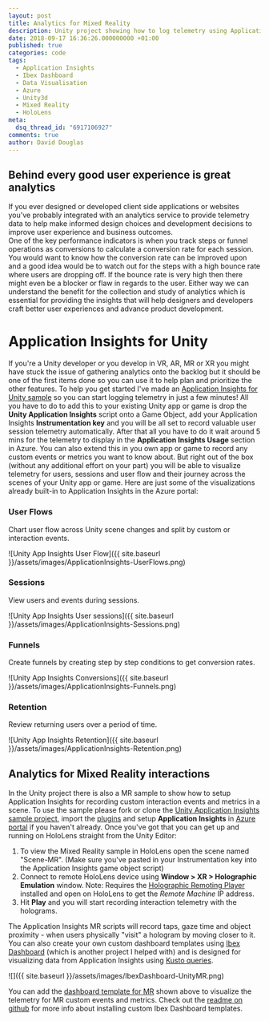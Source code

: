 ```yaml
---
layout: post
title: Analytics for Mixed Reality
description: Unity project showing how to log telemetry using Application Insights. Capture events for Unity UI buttons and spatial events including air tap and proximity interactions for HoloLens and Mixed Reality. With Application Insights you can follow user flow across scenes, create funnels and review user retention for your Unity project.
date: 2018-09-17 16:36:26.000000000 +01:00
published: true
categories: code
tags:
  - Application Insights
  - Ibex Dashboard
  - Data Visualisation
  - Azure
  - Unity3d
  - Mixed Reality
  - HoloLens
meta:
  dsq_thread_id: "6917106927"
comments: true
author: David Douglas
---
```


## Behind every good user experience is great analytics

If you ever designed or developed client side applications or websites you've probably integrated with an analytics service to provide telemetry data to help make informed design choices and development decisions to improve user experience and business outcomes.  
One of the key performance indicators is when you track steps or funnel operations as conversions to calculate a conversion rate for each session. You would want to know how the conversion rate can be improved upon and a good idea would be to watch out for the steps with a high bounce rate where users are dropping off. If the bounce rate is very high then there might even be a blocker or flaw in regards to the user. Either way we can understand the benefit for the collection and study of analytics which is essential for providing the insights that will help designers and developers craft better user experiences and advance product development.

# Application Insights for Unity

If you're a Unity developer or you develop in VR, AR, MR or XR you might have stuck the issue of gathering analytics onto the backlog but it should be one of the first items done so you can use it to help plan and prioritize the other features. To help you get started I've made an [Application Insights for Unity sample](https://github.com/Unity3dAzure/UnityApplicationInsights) so you can start logging telemetry in just a few minutes! All you have to do to add this to your existing Unity app or game is drop the **Unity Application Insights** script onto a Game Object, add your Application Insights **Instrumentation key** and you will be all set to record valuable user session telemetry automatically. After that all you have to do it wait around 5 mins for the telemetry to display in the **Application Insights Usage** section in Azure. You can also extend this in you own app or game to record any custom events or metrics you want to know about. But right out of the box (without any additional effort on your part) you will be able to visualize telemetry for users, sessions and user flow and their journey across the scenes of your Unity app or game. Here are just some of the visualizations already built-in to Application Insights in the Azure portal:

### User Flows

Chart user flow across Unity scene changes and split by custom or interaction events.

![Unity App Insights User Flow]({{ site.baseurl }}/assets/images/ApplicationInsights-UserFlows.png)

### Sessions

View users and events during sessions.

![Unity App Insights User sessions]({{ site.baseurl }}/assets/images/ApplicationInsights-Sessions.png)

### Funnels

Create funnels by creating step by step conditions to get conversion rates.

![Unity App Insights Conversions]({{ site.baseurl }}/assets/images/ApplicationInsights-Funnels.png)

### Retention

Review returning users over a period of time.

![Unity App Insights Retention]({{ site.baseurl }}/assets/images/ApplicationInsights-Retention.png)

## Analytics for Mixed Reality interactions

In the Unity project there is also a MR sample to show how to setup Application Insights for recording custom interaction events and metrics in a scene. To use the sample please fork or clone the [Unity Application Insights sample project](https://github.com/Unity3dAzure/UnityApplicationInsights), import the [plugins](https://github.com/Microsoft/HolographicAcademy/raw/Azure-MixedReality-Labs/Azure%20Mixed%20Reality%20Labs/MR%20and%20Azure%20309%20-%20Application%20insights/AppInsights_LabPlugins.unitypackage) and setup **Application Insights** in [Azure portal](https://portal.azure.com) if you haven't already. Once you've got that you can get up and running on HoloLens straight from the Unity Editor:

1. To view the Mixed Reality sample in HoloLens open the scene named "Scene-MR". (Make sure you've pasted in your Instrumentation key into the Application Insights game object script)
2. Connect to remote HoloLens device using **Window \> XR \> Holographic Emulation** window. Note: Requires the [Holographic Remoting Player](https://www.microsoft.com/en-us/p/holographic-remoting-player/9nblggh4sv40?activetab=pivot%3aoverviewtab) installed and open on HoloLens to get the _Remote Machine_ IP address.
3. Hit **Play** and you will start recording interaction telemetry with the holograms.

The Application Insights MR scripts will record taps, gaze time and object proximity - when users physically "visit" a hologram by moving closer to it.  
You can also create your own custom dashboard templates using [Ibex Dashboard](https://github.com/Azure/ibex-dashboard) (which is another project I helped with) and is designed for visualizing data from Application Insights using [Kusto queries](https://aka.ms/kusto).

![]({{ site.baseurl }}/assets/images/IbexDashboard-UnityMR.png)

You can add the [dashboard template for MR](https://gist.github.com/deadlyfingers/e664aaccb748be2f332f462615f6a090) shown above to visualize the telemetry for MR custom events and metrics. Check out the [readme on github](https://github.com/Unity3dAzure/UnityApplicationInsights#custom-visualization-of-unity-ui-and-mr-telemetry) for more info about installing custom Ibex Dashboard templates.
